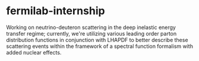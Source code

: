 # fermilab-internship

Working on neutrino-deuteron scattering in the deep inelastic energy transfer regime; currently, we're utilizing various leading order parton distribution functions in conjunction with LHAPDF to better describe these scattering events within the framework of a spectral function formalism with added nuclear effects.
